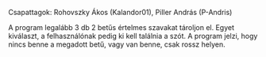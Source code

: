 Csapattagok: Rohovszky Ákos (Kalandor01), Piller András (P-Andris)

A program legalább 3 db 2 betűs értelmes szavakat tároljon el.
Egyet kiválaszt, a felhasználónak pedig ki kell találnia a szót. A program jelzi, hogy nincs benne a megadott betű, vagy van benne, csak rossz helyen.
